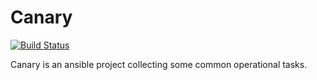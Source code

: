 # Canary

[![Build Status](https://travis-ci.org/hackerain/canary.svg?branch=master)](https://travis-ci.org/hackerain/canary)

Canary is an ansible project collecting some common operational tasks.
